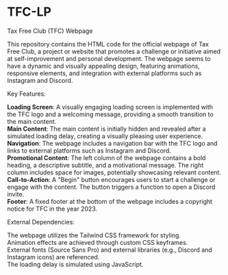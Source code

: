 # TFC-LP
Tax Free Club (TFC) Webpage</br>

This repository contains the HTML code for the official webpage of Tax Free Club, a project or website that promotes a challenge or initiative aimed at self-improvement and personal development. The webpage seems to have a dynamic and visually appealing design, featuring animations, responsive elements, and integration with external platforms such as Instagram and Discord.</br>

Key Features:</br>

**Loading Screen**: A visually engaging loading screen is implemented with the TFC logo and a welcoming message, providing a smooth transition to the main content.</br>
**Main Content**: The main content is initially hidden and revealed after a simulated loading delay, creating a visually pleasing user experience.</br>
**Navigation**: The webpage includes a navigation bar with the TFC logo and links to external platforms such as Instagram and Discord.</br>
**Promotional Content**: The left column of the webpage contains a bold heading, a descriptive subtitle, and a motivational message. The right column includes space for images, potentially showcasing relevant content.</br>
**Call-to-Action**: A "Begin" button encourages users to start a challenge or engage with the content. The button triggers a function to open a Discord invite.</br>
**Footer**: A fixed footer at the bottom of the webpage includes a copyright notice for TFC in the year 2023.</br>

External Dependencies:</br>

The webpage utilizes the Tailwind CSS framework for styling.</br>
Animation effects are achieved through custom CSS keyframes.</br>
External fonts (Source Sans Pro) and external libraries (e.g., Discord and Instagram icons) are referenced.</br>
The loading delay is simulated using JavaScript.
